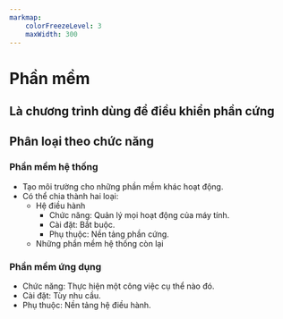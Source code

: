 ```yaml
---
markmap:
    colorFreezeLevel: 3
    maxWidth: 300
---
```


# Phần mềm

## Là chương trình dùng để điều khiển phần cứng

## Phân loại theo chức năng

### Phần mềm hệ thống

- Tạo môi trường cho những phần mềm khác hoạt động.
- Có thể chia thành hai loại:
    - Hệ điều hành
        - Chức năng: Quản lý mọi hoạt động của máy tính.
        - Cài đặt: Bắt buộc.
        - Phụ thuộc: Nền tảng phần cứng.
    - Những phần mềm hệ thống còn lại

### Phần mềm ứng dụng

- Chức năng: Thực hiện một công việc cụ thể nào đó.
- Cài đặt: Tùy nhu cầu.
- Phụ thuộc: Nền tảng hệ điều hành.
